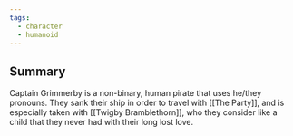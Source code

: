 ```yaml
---
tags:
  - character
  - humanoid
---
```

## Summary

Captain Grimmerby is a non-binary, human pirate that uses he/they pronouns. They sank their ship in order to travel with [[The Party]], and is especially taken with [[Twigby Bramblethorn]], who they consider like a child that they never had with their long lost love.